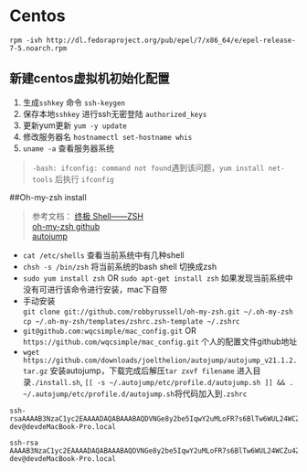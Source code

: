 # Centos

`rpm -ivh http://dl.fedoraproject.org/pub/epel/7/x86_64/e/epel-release-7-5.noarch.rpm`

## 新建centos虚拟机初始化配置
1. 生成`sshkey` 命令 `ssh-keygen`
2. 保存本地`sshkey` 进行ssh无密登陆 `authorized_keys`
3. 更新yum更新   `yum -y update`
4. 修改服务器名 `hostnamectl set-hostname whis `
5. `uname -a` 查看服务器系统

> `-bash: ifconfig: command not found`遇到该问题，`yum install net-tools` 后执行 `ifconfig`

##Oh-my-zsh install
>参考文档：
>[终极 Shell——ZSH](https://zhuanlan.zhihu.com/p/19556676)      
>[oh-my-zsh github](https://link.zhihu.com/?target=https%3A//github.com/robbyrussell/oh-my-zsh)    
>[autojump](https://github.com/wting/autojump)

- `cat /etc/shells`   查看当前系统中有几种shell
- `chsh -s /bin/zsh`  将当前系统的bash shell 切换成zsh
- `sudo yum install zsh` OR `sudo apt-get install zsh` 如果发现当前系统中没有可进行该命令进行安装，mac下自带
- 手动安装    
`git clone git://github.com/robbyrussell/oh-my-zsh.git ~/.oh-my-zsh`
`cp ~/.oh-my-zsh/templates/zshrc.zsh-template ~/.zshrc`
- `git@github.com:wqcsimple/mac_config.git` OR `https://github.com/wqcsimple/mac_config.git` 个人的配置文件github地址
- `wget https://github.com/downloads/joelthelion/autojump/autojump_v21.1.2.tar.gz` 安装autojump，下载完成后解压`tar zxvf filename` 进入目录`./install.sh`, `[[ -s ~/.autojump/etc/profile.d/autojump.sh ]] && . ~/.autojump/etc/profile.d/autojump.sh`将代码加入到`.zshrc`

```
ssh-rsaAAAAB3NzaC1yc2EAAAADAQABAAABAQDVNGe8y2be5IqwY2uMLoFR7s6BlTw6WUL24WCZu4Z81BLfthLso6BIys2lebSKBXUWlSeRcisUC45Zr4lJek666th/eZ+yKpGv4cQwRffFKedl36gTLa1R7wtHUh1OtdLiauad5d/8RbA6T6wGeJ6LatONTRFE+vhD1VzY0OTNVX03XNQgUOhz9g+wLHbPpdkhv15pdu5Z8Hi3BCDtmJiBPRy7E1izHYxAoJz6tQqroIvQG6CcJ2WTRGNQC6CVyP+gCQGKFUdD1OBC6O3CNZ/IRm8fuqv6PyAyEyWBmwSx0Zof8x/d6txmMRRwHJG1gRgF7PAEWx8ifwW/M8qCZMlF dev@devdeMacBook-Pro.local
```
```
ssh-rsa AAAAB3NzaC1yc2EAAAADAQABAAABAQDVNGe8y2be5IqwY2uMLoFR7s6BlTw6WUL24WCZu4Z81BLfthLso6BIys2lebSKBXUWlSeRcisUC45Zr4lJek666th/eZ+yKpGv4cQwRffFKedl36gTLa1R7wtHUh1OtdLiauad5d/8RbA6T6wGeJ6LatONTRFE+vhD1VzY0OTNVX03XNQgUOhz9g+wLHbPpdkhv15pdu5Z8Hi3BCDtmJiBPRy7E1izHYxAoJz6tQqroIvQG6CcJ2WTRGNQC6CVyP+gCQGKFUdD1OBC6O3CNZ/IRm8fuqv6PyAyEyWBmwSx0Zof8x/d6txmMRRwHJG1gRgF7PAEWx8ifwW/M8qCZMlF dev@devdeMacBook-Pro.local
```


